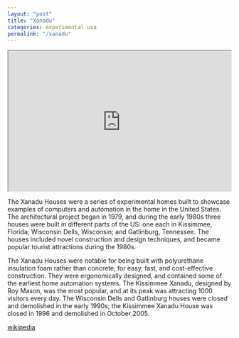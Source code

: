 ```yaml
---
layout: "post"
title: "Xanadu"
categories: experimental usa
permalink: "/xanadu"
---
```


<div style="position:relative;padding-bottom:56.25%;padding-top:35px;height:0;overflow:hidden">
    <iframe style="position:absolute;top:0;left:0;width:100%;height:100%"  src="https://www.youtube.com/embed/8E03DaDCog4?si=rk3zRMP9_8siefou" title="YouTube video player"  allowfullscreen>
    </iframe>
</div>

The Xanadu Houses were a series of experimental homes built to showcase examples of computers and automation in the home in the United States. The architectural project began in 1979, and during the early 1980s three houses were built in different parts of the US: one each in Kissimmee, Florida; Wisconsin Dells, Wisconsin; and Gatlinburg, Tennessee. The houses included novel construction and design techniques, and became popular tourist attractions during the 1980s.

The Xanadu Houses were notable for being built with polyurethane insulation foam rather than concrete, for easy, fast, and cost-effective construction. They were ergonomically designed, and contained some of the earliest home automation systems. The Kissimmee Xanadu, designed by Roy Mason, was the most popular, and at its peak was attracting 1000 visitors every day. The Wisconsin Dells and Gatlinburg houses were closed and demolished in the early 1990s; the Kissimmee Xanadu House was closed in 1996 and demolished in October 2005.

[wikipedia](https://en.m.wikipedia.org/wiki/Xanadu_Houses)
